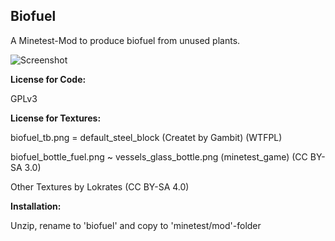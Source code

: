 ## Biofuel
A Minetest-Mod to produce biofuel from unused plants.


![Screenshot](https://github.com/Lokrates/biofuel/blob/master/screenshot.png)


**License for Code:**

GPLv3


**License for Textures:**

biofuel_tb.png = default_steel_block (Createt by Gambit) (WTFPL)

biofuel_bottle_fuel.png ~ vessels_glass_bottle.png (minetest_game) (CC BY-SA 3.0)

Other Textures by Lokrates (CC BY-SA 4.0)

**Installation:**

Unzip, rename to 'biofuel' and copy to 'minetest/mod'-folder
